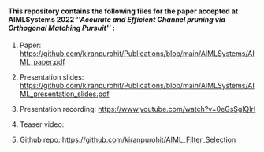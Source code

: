 #### This repository contains the following files for the paper accepted at AIMLSystems 2022 *''Accurate and Efficient Channel pruning via Orthogonal Matching Pursuit''* :

1. Paper: https://github.com/kiranpurohit/Publications/blob/main/AIMLSystems/AIML_paper.pdf

2. Presentation slides: https://github.com/kiranpurohit/Publications/blob/main/AIMLSystems/AIML_presentation_slides.pdf

3. Presentation recording: https://www.youtube.com/watch?v=0eGsSglQIrI

4. Teaser video: 

5. Github repo: https://github.com/kiranpurohit/AIML_Filter_Selection
